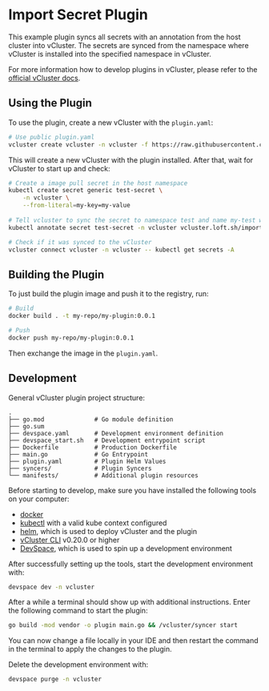 # Import Secret Plugin

This example plugin syncs all secrets with an annotation from the host cluster
into vCluster. The secrets are synced from the namespace where vCluster is
installed into the specified namespace in vCluster.

For more information how to develop plugins in vCluster, please refer to the
[official vCluster docs](https://www.vcluster.com/docs/plugins/overview).

## Using the Plugin

To use the plugin, create a new vCluster with the `plugin.yaml`:

```bash
# Use public plugin.yaml
vcluster create vcluster -n vcluster -f https://raw.githubusercontent.com/loft-sh/vcluster-sdk/main/examples/import-secrets/plugin.yaml
```

This will create a new vCluster with the plugin installed. After that, wait for
vCluster to start up and check:

```bash
# Create a image pull secret in the host namespace
kubectl create secret generic test-secret \
    -n vcluster \
    --from-literal=my-key=my-value
    
# Tell vcluster to sync the secret to namespace test and name my-test within vCluster
kubectl annotate secret test-secret -n vcluster vcluster.loft.sh/import=test/my-test

# Check if it was synced to the vCluster
vcluster connect vcluster -n vcluster -- kubectl get secrets -A
```

## Building the Plugin

To just build the plugin image and push it to the registry, run:

```bash
# Build
docker build . -t my-repo/my-plugin:0.0.1

# Push
docker push my-repo/my-plugin:0.0.1
```

Then exchange the image in the `plugin.yaml`.

## Development

General vCluster plugin project structure:

```text
.
├── go.mod              # Go module definition
├── go.sum
├── devspace.yaml       # Development environment definition
├── devspace_start.sh   # Development entrypoint script
├── Dockerfile          # Production Dockerfile 
├── main.go             # Go Entrypoint
├── plugin.yaml         # Plugin Helm Values
├── syncers/            # Plugin Syncers
└── manifests/          # Additional plugin resources
```

Before starting to develop, make sure you have installed the following tools on
your computer:

- [docker](https://docs.docker.com/)
- [kubectl](https://kubernetes.io/docs/tasks/tools/) with a valid kube context configured
- [helm](https://helm.sh/docs/intro/install/), which is used to deploy vCluster
  and the plugin
- [vCluster CLI](https://www.vcluster.com/docs/getting-started/setup) v0.20.0 or
  higher
- [DevSpace](https://devspace.sh/cli/docs/quickstart), which is used to spin up
  a development environment

After successfully setting up the tools, start the development environment with:

```bash
devspace dev -n vcluster
```

After a while a terminal should show up with additional instructions. Enter the
following command to start the plugin:

```bash
go build -mod vendor -o plugin main.go && /vcluster/syncer start
```

You can now change a file locally in your IDE and then restart the command in the
terminal to apply the changes to the plugin.

Delete the development environment with:

```bash
devspace purge -n vcluster
```
